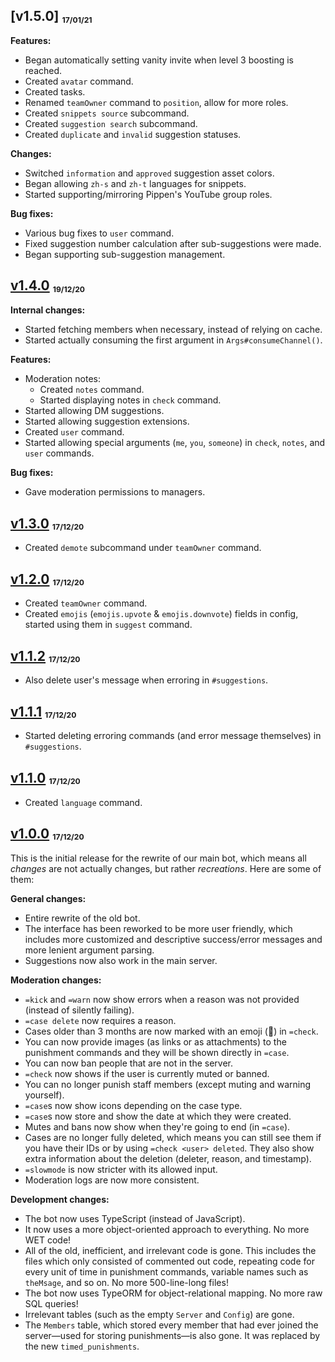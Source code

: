 ## [v1.5.0] <sub><sup><sub>17/01/21</sub></sup></sub>

**Features:**

-   Began automatically setting vanity invite when level 3 boosting is reached.
-   Created `avatar` command.
-   Created tasks.
-   Renamed `teamOwner` command to `position`, allow for more roles.
-   Created `snippets source` subcommand.
-   Created `suggestion search` subcommand.
-   Created `duplicate` and `invalid` suggestion statuses.

**Changes:**

-   Switched `information` and `approved` suggestion asset colors.
-   Began allowing `zh-s` and `zh-t` languages for snippets.
-   Started supporting/mirroring Pippen's YouTube group roles.

**Bug fixes:**

-   Various bug fixes to `user` command.
-   Fixed suggestion number calculation after sub-suggestions were made.
-   Began supporting sub-suggestion management.

## [v1.4.0] <sub><sup><sub>19/12/20</sub></sup></sub>

**Internal changes:**

-   Started fetching members when necessary, instead of relying on cache.
-   Started actually consuming the first argument in `Args#consumeChannel()`.

**Features:**

-   Moderation notes:
    -   Created `notes` command.
    -   Started displaying notes in `check` command.
-   Started allowing DM suggestions.
-   Started allowing suggestion extensions.
-   Created `user` command.
-   Started allowing special arguments (`me`, `you`, `someone`) in `check`, `notes`, and `user` commands.

**Bug fixes:**

-   Gave moderation permissions to managers.

## [v1.3.0] <sub><sup><sub>17/12/20</sub></sup></sub>

-   Created `demote` subcommand under `teamOwner` command.

## [v1.2.0][] <sub><sup><sub>17/12/20</sub></sup></sub>

-   Created `teamOwner` command.
-   Created `emojis` (`emojis.upvote` & `emojis.downvote`) fields in config, started using them in `suggest` command.

## [v1.1.2][] <sub><sup><sub>17/12/20</sub></sup></sub>

-   Also delete user's message when erroring in `#suggestions`.

## [v1.1.1][] <sub><sup><sub>17/12/20</sub></sup></sub>

-   Started deleting erroring commands (and error message themselves) in `#suggestions`.

## [v1.1.0][] <sub><sup><sub>17/12/20</sub></sup></sub>

-   Created `language` command.

## [v1.0.0][] <sub><sup><sub>17/12/20</sub></sup></sub>

This is the initial release for the rewrite of our main bot, which means all _changes_ are not actually changes, but rather _recreations_. Here are some of them:

**General changes:**

-   Entire rewrite of the old bot.
-   The interface has been reworked to be more user friendly, which includes more customized and descriptive success/error messages and more lenient argument parsing.
-   Suggestions now also work in the main server.

**Moderation changes:**

-   `=kick` and `=warn` now show errors when a reason was not provided (instead of silently failing).
-   `=case delete` now requires a reason.
-   Cases older than 3 months are now marked with an emoji (📜) in `=check`.
-   You can now provide images (as links or as attachments) to the punishment commands and they will be shown directly in `=case`.
-   You can now ban people that are not in the server.
-   `=check` now shows if the user is currently muted or banned.
-   You can no longer punish staff members (except muting and warning yourself).
-   `=case`s now show icons depending on the case type.
-   `=case`s now store and show the date at which they were created.
-   Mutes and bans now show when they're going to end (in `=case`).
-   Cases are no longer fully deleted, which means you can still see them if you have their IDs or by using `=check <user> deleted`. They also show extra information about the deletion (deleter, reason, and timestamp).
-   `=slowmode` is now stricter with its allowed input.
-   Moderation logs are now more consistent.

**Development changes:**

-   The bot now uses TypeScript (instead of JavaScript).
-   It now uses a more object-oriented approach to everything. No more WET code!
-   All of the old, inefficient, and irrelevant code is gone. This includes the files which only consisted of commented out code, repeating code for every unit of time in punishment commands, variable names such as `theMsage`, and so on. No more 500-line-long files!
-   The bot now uses TypeORM for object-relational mapping. No more raw SQL queries!
-   Irrelevant tables (such as the empty `Server` and `Config`) are gone.
-   The `Members` table, which stored every member that had ever joined the server—used for storing punishments—is also gone. It was replaced by the new `timed_punishments`.

<!-- References -->

[v1.4.0]: https://github.com/cAttte/cop/releases/tag/v1.4.0
[v1.3.0]: https://github.com/cAttte/cop/releases/tag/v1.3.0
[v1.2.0]: https://github.com/cAttte/cop/releases/tag/v1.2.0
[v1.1.2]: https://github.com/cAttte/cop/releases/tag/v1.1.2
[v1.1.1]: https://github.com/cAttte/cop/releases/tag/v1.1.1
[v1.1.0]: https://github.com/cAttte/cop/releases/tag/v1.1.0
[v1.0.0]: https://github.com/cAttte/cop/releases/tag/v1.0.0
